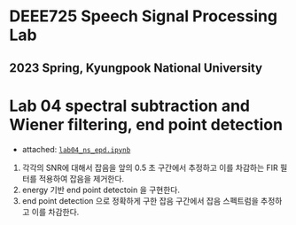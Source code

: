 # DEEE725 Speech Signal Processing Lab
## 2023 Spring, Kyungpook National University

# Lab 04 spectral subtraction and Wiener filtering, end point detection

- attached: [`lab04_ns_epd.ipynb`](lab04_ns_epd.ipynb)

1. 각각의 SNR에 대해서 잡음을 앞의 0.5 초 구간에서 추정하고 이를 차감하는 FIR 필터를 적용하여 잡음을 제거한다.
2. energy 기반 end point detectoin 을 구현한다.
3. end point detection 으로 정확하게 구한 잡음 구간에서 잡음 스펙트럼을 추정하고 이를 차감한다.


